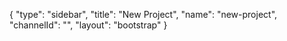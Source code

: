 {
    "type": "sidebar",
    "title": "New Project",
    "name": "new-project",
    "channelId": "",
    "layout": "bootstrap"
}